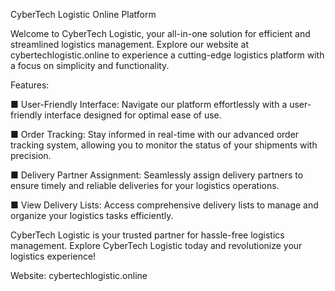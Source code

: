 CyberTech Logistic Online Platform

Welcome to CyberTech Logistic, your all-in-one solution for efficient and streamlined logistics management. 
Explore our website at cybertechlogistic.online to experience a cutting-edge logistics platform with a 
focus on simplicity and functionality.

Features:

■ User-Friendly Interface: Navigate our platform effortlessly with a user-friendly interface designed for 
  optimal ease of use.

■ Order Tracking: Stay informed in real-time with our advanced order tracking system, allowing you to monitor 
  the status of your shipments with precision.

■ Delivery Partner Assignment: Seamlessly assign delivery partners to ensure timely and reliable deliveries 
  for your logistics operations.

■ View Delivery Lists: Access comprehensive delivery lists to manage and organize your logistics tasks efficiently.

CyberTech Logistic is your trusted partner for hassle-free logistics management. Explore CyberTech Logistic today 
and revolutionize your logistics experience!

Website: cybertechlogistic.online